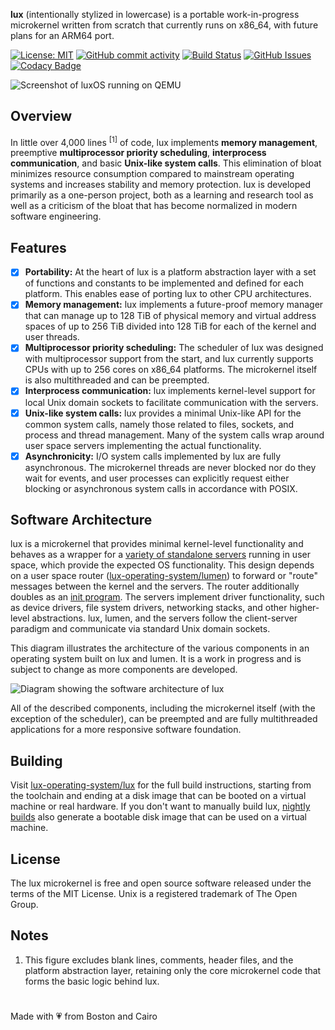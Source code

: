 **lux** (intentionally stylized in lowercase) is a portable work-in-progress microkernel written from scratch that currently runs on x86_64, with future plans for an ARM64 port.

[![License: MIT](https://img.shields.io/github/license/lux-operating-system/kernel?color=red)](https://github.com/lux-operating-system/kernel/blob/main/LICENSE) [![GitHub commit activity](https://img.shields.io/github/commit-activity/w/lux-operating-system/kernel)](https://github.com/lux-operating-system/kernel/commits/main/) [![Build Status](https://github.com/lux-operating-system/kernel/actions/workflows/build-mac.yml/badge.svg)](https://github.com/lux-operating-system/kernel/actions) [![GitHub Issues](https://img.shields.io/github/issues/lux-operating-system/kernel)](https://github.com/lux-operating-system/kernel/issues) [![Codacy Badge](https://app.codacy.com/project/badge/Grade/01007e2804e34b4da5d164ea927443a5)](https://app.codacy.com/gh/lux-operating-system/kernel/dashboard?utm_source=gh&utm_medium=referral&utm_content=&utm_campaign=Badge_grade)

![Screenshot of luxOS running on QEMU](https://jewelcodes.io/lux.png)

## Overview

In little over 4,000 lines <sup>[1]</sup> of code, lux implements **memory management**, preemptive **multiprocessor priority scheduling**, **interprocess communication**, and basic **Unix-like system calls**. This elimination of bloat minimizes resource consumption compared to mainstream operating systems and increases stability and memory protection. lux is developed primarily as a one-person project, both as a learning and research tool as well as a criticism of the bloat that has become normalized in modern software engineering.

## Features

- [x] **Portability:** At the heart of lux is a platform abstraction layer with a set of functions and constants to be implemented and defined for each platform. This enables ease of porting lux to other CPU architectures.
- [x] **Memory management:** lux implements a future-proof memory manager that can manage up to 128 TiB of physical memory and virtual address spaces of up to 256 TiB divided into 128 TiB for each of the kernel and user threads.
- [x] **Multiprocessor priority scheduling:** The scheduler of lux was designed with multiprocessor support from the start, and lux currently supports CPUs with up to 256 cores on x86_64 platforms. The microkernel itself is also multithreaded and can be preempted.
- [x] **Interprocess communication:** lux implements kernel-level support for local Unix domain sockets to facilitate communication with the servers.
- [x] **Unix-like system calls:** lux provides a minimal Unix-like API for the common system calls, namely those related to files, sockets, and process and thread management. Many of the system calls wrap around user space servers implementing the actual functionality.
- [x] **Asynchronicity:** I/O system calls implemented by lux are fully asynchronous. The microkernel threads are never blocked nor do they wait for events, and user processes can explicitly request either blocking or asynchronous system calls in accordance with POSIX.

## Software Architecture

lux is a microkernel that provides minimal kernel-level functionality and behaves as a wrapper for a [variety of standalone servers](https://github.com/lux-operating-system/servers) running in user space, which provide the expected OS functionality. This design depends on a user space router ([lux-operating-system/lumen](https://github.com/lux-operating-system/lumen)) to forward or "route" messages between the kernel and the servers. The router additionally doubles as an [init program](https://en.wikipedia.org/wiki/Init). The servers implement driver functionality, such as device drivers, file system drivers, networking stacks, and other higher-level abstractions. lux, lumen, and the servers follow the client-server paradigm and communicate via standard Unix domain sockets.

This diagram illustrates the architecture of the various components in an operating system built on lux and lumen. It is a work in progress and is subject to change as more components are developed.

![Diagram showing the software architecture of lux](https://jewelcodes.io/res/posts/postdata/7d0ff176d0a68f16603c5030937b325f66d8bd777193d.png)

All of the described components, including the microkernel itself (with the exception of the scheduler), can be preempted and are fully multithreaded applications for a more responsive software foundation.

## Building

Visit [lux-operating-system/lux](https://github.com/lux-operating-system/lux) for the full build instructions, starting from the toolchain and ending at a disk image that can be booted on a virtual machine or real hardware. If you don't want to manually build lux, [nightly builds](https://github.com/lux-operating-system/lux/actions/workflows/nightly-mac.yml) also generate a bootable disk image that can be used on a virtual machine.

## License

The lux microkernel is free and open source software released under the terms of the MIT License. Unix is a registered trademark of The Open Group.

## Notes

1. This figure excludes blank lines, comments, header files, and the platform abstraction layer, retaining only the core microkernel code that forms the basic logic behind lux.

#

Made with 💗 from Boston and Cairo
